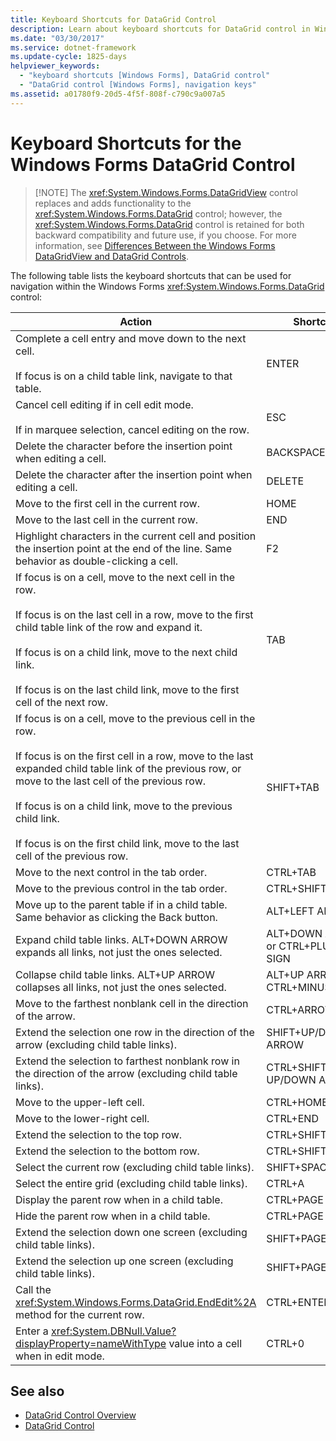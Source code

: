 ```yaml
---
title: Keyboard Shortcuts for DataGrid Control
description: Learn about keyboard shortcuts for DataGrid control in Windows Forms, by means of the table in this article.
ms.date: "03/30/2017"
ms.service: dotnet-framework
ms.update-cycle: 1825-days
helpviewer_keywords:
  - "keyboard shortcuts [Windows Forms], DataGrid control"
  - "DataGrid control [Windows Forms], navigation keys"
ms.assetid: a01780f9-20d5-4f5f-808f-c790c9a007a5
---
```

# Keyboard Shortcuts for the Windows Forms DataGrid Control
>
> [!NOTE]
> The <xref:System.Windows.Forms.DataGridView> control replaces and adds functionality to the <xref:System.Windows.Forms.DataGrid> control; however, the <xref:System.Windows.Forms.DataGrid> control is retained for both backward compatibility and future use, if you choose. For more information, see [Differences Between the Windows Forms DataGridView and DataGrid Controls](differences-between-the-windows-forms-datagridview-and-datagrid-controls.md).

The following table lists the keyboard shortcuts that can be used for navigation within the Windows Forms <xref:System.Windows.Forms.DataGrid> control:

|Action|Shortcut|
|------------|--------------|
|Complete a cell entry and move down to the next cell.<br /><br /> If focus is on a child table link, navigate to that table.|ENTER|
|Cancel cell editing if in cell edit mode.<br /><br /> If in marquee selection, cancel editing on the row.|ESC|
|Delete the character before the insertion point when editing a cell.|BACKSPACE|
|Delete the character after the insertion point when editing a cell.|DELETE|
|Move to the first cell in the current row.|HOME|
|Move to the last cell in the current row.|END|
|Highlight characters in the current cell and position the insertion point at the end of the line. Same behavior as double-clicking a cell.|F2|
|If focus is on a cell, move to the next cell in the row.<br /><br /> If focus is on the last cell in a row, move to the first child table link of the row and expand it.<br /><br /> If focus is on a child link, move to the next child link.<br /><br /> If focus is on the last child link, move to the first cell of the next row.|TAB|
|If focus is on a cell, move to the previous cell in the row.<br /><br /> If focus is on the first cell in a row, move to the last expanded child table link of the previous row, or move to the last cell of the previous row.<br /><br /> If focus is on a child link, move to the previous child link.<br /><br /> If focus is on the first child link, move to the last cell of the previous row.|SHIFT+TAB|
|Move to the next control in the tab order.|CTRL+TAB|
|Move to the previous control in the tab order.|CTRL+SHIFT+TAB|
|Move up to the parent table if in a child table. Same behavior as clicking the Back button.|ALT+LEFT ARROW|
|Expand child table links. ALT+DOWN ARROW expands all links, not just the ones selected.|ALT+DOWN ARROW or CTRL+PLUS SIGN|
|Collapse child table links. ALT+UP ARROW collapses all links, not just the ones selected.|ALT+UP ARROW or CTRL+MINUS SIGN|
|Move to the farthest nonblank cell in the direction of the arrow.|CTRL+ARROW|
|Extend the selection one row in the direction of the arrow (excluding child table links).|SHIFT+UP/DOWN ARROW|
|Extend the selection to farthest nonblank row in the direction of the arrow (excluding child table links).|CTRL+SHIFT+ UP/DOWN ARROW|
|Move to the upper-left cell.|CTRL+HOME|
|Move to the lower-right cell.|CTRL+END|
|Extend the selection to the top row.|CTRL+SHIFT+HOME|
|Extend the selection to the bottom row.|CTRL+SHIFT+END|
|Select the current row (excluding child table links).|SHIFT+SPACEBAR|
|Select the entire grid (excluding child table links).|CTRL+A|
|Display the parent row when in a child table.|CTRL+PAGE DOWN|
|Hide the parent row when in a child table.|CTRL+PAGE UP|
|Extend the selection down one screen (excluding child table links).|SHIFT+PAGE DOWN|
|Extend the selection up one screen (excluding child table links).|SHIFT+PAGE UP|
|Call the <xref:System.Windows.Forms.DataGrid.EndEdit%2A> method for the current row.|CTRL+ENTER|
|Enter a <xref:System.DBNull.Value?displayProperty=nameWithType> value into a cell when in edit mode.|CTRL+0|

## See also

- [DataGrid Control Overview](datagrid-control-overview-windows-forms.md)
- [DataGrid Control](datagrid-control-windows-forms.md)
